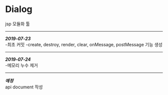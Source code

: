 # Dialog  
jsp 모듈화 툴  

---
***2019-07-23***  
-최초 커밋
-create, destroy, render, clear, onMessage, postMessage 기능 생성

---
***2019-07-24***  
-메모리 누수 제거

---
***예정***  
api document 작성
